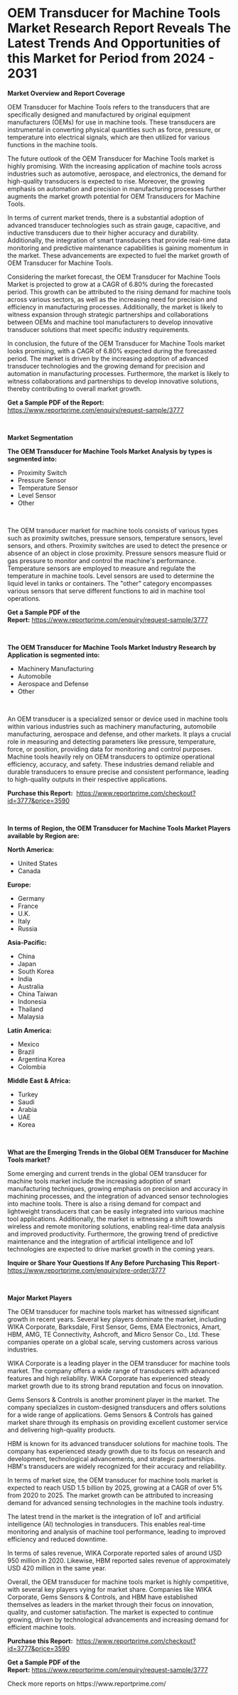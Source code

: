 <p><h1>OEM Transducer for Machine Tools Market Research Report Reveals The Latest Trends And Opportunities of this Market for Period from 2024 - 2031</h1></p><p><strong>Market Overview and Report Coverage</strong></p>
<p><p>OEM Transducer for Machine Tools refers to the transducers that are specifically designed and manufactured by original equipment manufacturers (OEMs) for use in machine tools. These transducers are instrumental in converting physical quantities such as force, pressure, or temperature into electrical signals, which are then utilized for various functions in the machine tools.</p><p>The future outlook of the OEM Transducer for Machine Tools market is highly promising. With the increasing application of machine tools across industries such as automotive, aerospace, and electronics, the demand for high-quality transducers is expected to rise. Moreover, the growing emphasis on automation and precision in manufacturing processes further augments the market growth potential for OEM Transducers for Machine Tools.</p><p>In terms of current market trends, there is a substantial adoption of advanced transducer technologies such as strain gauge, capacitive, and inductive transducers due to their higher accuracy and durability. Additionally, the integration of smart transducers that provide real-time data monitoring and predictive maintenance capabilities is gaining momentum in the market. These advancements are expected to fuel the market growth of OEM Transducer for Machine Tools.</p><p>Considering the market forecast, the OEM Transducer for Machine Tools Market is projected to grow at a CAGR of 6.80% during the forecasted period. This growth can be attributed to the rising demand for machine tools across various sectors, as well as the increasing need for precision and efficiency in manufacturing processes. Additionally, the market is likely to witness expansion through strategic partnerships and collaborations between OEMs and machine tool manufacturers to develop innovative transducer solutions that meet specific industry requirements.</p><p>In conclusion, the future of the OEM Transducer for Machine Tools market looks promising, with a CAGR of 6.80% expected during the forecasted period. The market is driven by the increasing adoption of advanced transducer technologies and the growing demand for precision and automation in manufacturing processes. Furthermore, the market is likely to witness collaborations and partnerships to develop innovative solutions, thereby contributing to overall market growth.</p></p>
<p><strong>Get a Sample PDF of the Report:</strong> <a href="https://www.reportprime.com/enquiry/request-sample/3777">https://www.reportprime.com/enquiry/request-sample/3777</a></p>
<p>&nbsp;</p>
<p><strong>Market Segmentation</strong></p>
<p><strong>The OEM Transducer for Machine Tools Market Analysis by types is segmented into:</strong></p>
<p><ul><li>Proximity Switch</li><li>Pressure Sensor</li><li>Temperature Sensor</li><li>Level Sensor</li><li>Other</li></ul></p>
<p>&nbsp;</p>
<p><p>The OEM transducer market for machine tools consists of various types such as proximity switches, pressure sensors, temperature sensors, level sensors, and others. Proximity switches are used to detect the presence or absence of an object in close proximity. Pressure sensors measure fluid or gas pressure to monitor and control the machine's performance. Temperature sensors are employed to measure and regulate the temperature in machine tools. Level sensors are used to determine the liquid level in tanks or containers. The "other" category encompasses various sensors that serve different functions to aid in machine tool operations.</p></p>
<p><strong>Get a Sample PDF of the Report:</strong>&nbsp;<a href="https://www.reportprime.com/enquiry/request-sample/3777">https://www.reportprime.com/enquiry/request-sample/3777</a></p>
<p>&nbsp;</p>
<p><strong>The OEM Transducer for Machine Tools Market Industry Research by Application is segmented into:</strong></p>
<p><ul><li>Machinery Manufacturing</li><li>Automobile</li><li>Aerospace and Defense</li><li>Other</li></ul></p>
<p>&nbsp;</p>
<p><p>An OEM transducer is a specialized sensor or device used in machine tools within various industries such as machinery manufacturing, automobile manufacturing, aerospace and defense, and other markets. It plays a crucial role in measuring and detecting parameters like pressure, temperature, force, or position, providing data for monitoring and control purposes. Machine tools heavily rely on OEM transducers to optimize operational efficiency, accuracy, and safety. These industries demand reliable and durable transducers to ensure precise and consistent performance, leading to high-quality outputs in their respective applications.</p></p>
<p><strong>Purchase this Report:</strong>&nbsp; <a href="https://www.reportprime.com/checkout?id=3777&price=3590">https://www.reportprime.com/checkout?id=3777&price=3590</a></p>
<p>&nbsp;</p>
<p><strong>In terms of Region, the OEM Transducer for Machine Tools Market Players available by Region are:</strong></p>
<p>
    <p> <strong> North America: </strong>
        <ul>
            <li>United States</li>
            <li>Canada</li>
        </ul>
        </p> 
    <p> <strong> Europe: </strong>
        <ul>
            <li>Germany</li>
            <li>France</li>
            <li>U.K.</li>
            <li>Italy</li>
            <li>Russia</li>
        </ul>
        </p> 
    <p> <strong> Asia-Pacific: </strong>
        <ul>
            <li>China</li>
            <li>Japan</li>
            <li>South Korea</li>
            <li>India</li>
            <li>Australia</li>
            <li>China Taiwan</li>
            <li>Indonesia</li>
            <li>Thailand</li>
            <li>Malaysia</li>
        </ul>
        </p> 
    <p> <strong> Latin America: </strong>
        <ul>
            <li>Mexico</li>
            <li>Brazil</li>
            <li>Argentina Korea</li>
            <li>Colombia</li>
        </ul>
        </p> 
    <p> <strong> Middle East & Africa: </strong>
        <ul>
            <li>Turkey</li>
            <li>Saudi</li>
            <li>Arabia</li>
            <li>UAE</li>
            <li>Korea</li>
        </ul>
    </p>
    </p>
<p>&nbsp;</p>
<p><strong>What are the Emerging Trends in the Global OEM Transducer for Machine Tools market?</strong></p>
<p><p>Some emerging and current trends in the global OEM transducer for machine tools market include the increasing adoption of smart manufacturing techniques, growing emphasis on precision and accuracy in machining processes, and the integration of advanced sensor technologies into machine tools. There is also a rising demand for compact and lightweight transducers that can be easily integrated into various machine tool applications. Additionally, the market is witnessing a shift towards wireless and remote monitoring solutions, enabling real-time data analysis and improved productivity. Furthermore, the growing trend of predictive maintenance and the integration of artificial intelligence and IoT technologies are expected to drive market growth in the coming years.</p></p>
<p><strong>Inquire or Share Your Questions If Any Before Purchasing This Report</strong>- <a href="https://www.reportprime.com/enquiry/pre-order/3777">https://www.reportprime.com/enquiry/pre-order/3777</a></p>
<p>&nbsp;</p>
<p><strong>Major Market Players</strong></p>
<p><p>The OEM transducer for machine tools market has witnessed significant growth in recent years. Several key players dominate the market, including WIKA Corporate, Barksdale, First Sensor, Gems, EMA Electronics, Amart, HBM, AMG, TE Connectivity, Ashcroft, and Micro Sensor Co., Ltd. These companies operate on a global scale, serving customers across various industries.</p><p>WIKA Corporate is a leading player in the OEM transducer for machine tools market. The company offers a wide range of transducers with advanced features and high reliability. WIKA Corporate has experienced steady market growth due to its strong brand reputation and focus on innovation.</p><p>Gems Sensors & Controls is another prominent player in the market. The company specializes in custom-designed transducers and offers solutions for a wide range of applications. Gems Sensors & Controls has gained market share through its emphasis on providing excellent customer service and delivering high-quality products.</p><p>HBM is known for its advanced transducer solutions for machine tools. The company has experienced steady growth due to its focus on research and development, technological advancements, and strategic partnerships. HBM's transducers are widely recognized for their accuracy and reliability.</p><p>In terms of market size, the OEM transducer for machine tools market is expected to reach USD 1.5 billion by 2025, growing at a CAGR of over 5% from 2020 to 2025. The market growth can be attributed to increasing demand for advanced sensing technologies in the machine tools industry.</p><p>The latest trend in the market is the integration of IoT and artificial intelligence (AI) technologies in transducers. This enables real-time monitoring and analysis of machine tool performance, leading to improved efficiency and reduced downtime.</p><p>In terms of sales revenue, WIKA Corporate reported sales of around USD 950 million in 2020. Likewise, HBM reported sales revenue of approximately USD 420 million in the same year.</p><p>Overall, the OEM transducer for machine tools market is highly competitive, with several key players vying for market share. Companies like WIKA Corporate, Gems Sensors & Controls, and HBM have established themselves as leaders in the market through their focus on innovation, quality, and customer satisfaction. The market is expected to continue growing, driven by technological advancements and increasing demand for efficient machine tools.</p></p>
<p><strong>Purchase this Report:</strong>&nbsp;&nbsp;<a href="https://www.reportprime.com/checkout?id=3777&price=3590">https://www.reportprime.com/checkout?id=3777&price=3590</a></p>
<p></p>
<p><strong>Get a Sample PDF of the Report:</strong>&nbsp;<a href="https://www.reportprime.com/enquiry/request-sample/3777">https://www.reportprime.com/enquiry/request-sample/3777</a></p>
<p>Check more reports on https://www.reportprime.com/</p>